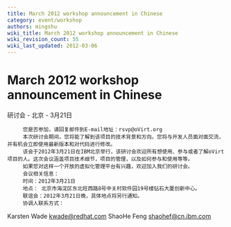 ```yaml
---
title: March 2012 workshop announcement in Chinese
category: event/workshop
authors: mingshu
wiki_title: March 2012 workshop announcement in Chinese
wiki_revision_count: 55
wiki_last_updated: 2012-03-06
---
```


# March 2012 workshop announcement in Chinese

研讨会 - 北京 - 3月21日

         您是否参加，请回复邮件到E-mail地址：rsvp@oVirt.org
         本次研讨会期间，您将能了解到该项目的技术背景和方向。您将与开发人员面对面交流，并有机会立即使用最新版本和对代码进行修改。
         该会于2012年3月21日在IBM北京举行，该研讨会欢迎所有想使用、参与或者了解oVirt项目的人。这次会议涵盖项目技术细节，项目的管理，以及如何参与和使用等等。
         如果您对这样一个开放的虚拟化管理平台有兴趣，欢迎加入我们的研讨会。
         会议相关信息：
         时间：2012年3月21日
         地点： 北京市海淀区东北旺西路8号中关村软件园19号楼钻石大厦创新中心。
         联谊会：2012年3月21日晚，具体地点将另行通知。
         协调人联系方式：

Karsten Wade kwade@redhat.com ShaoHe Feng shaohef@cn.ibm.com
